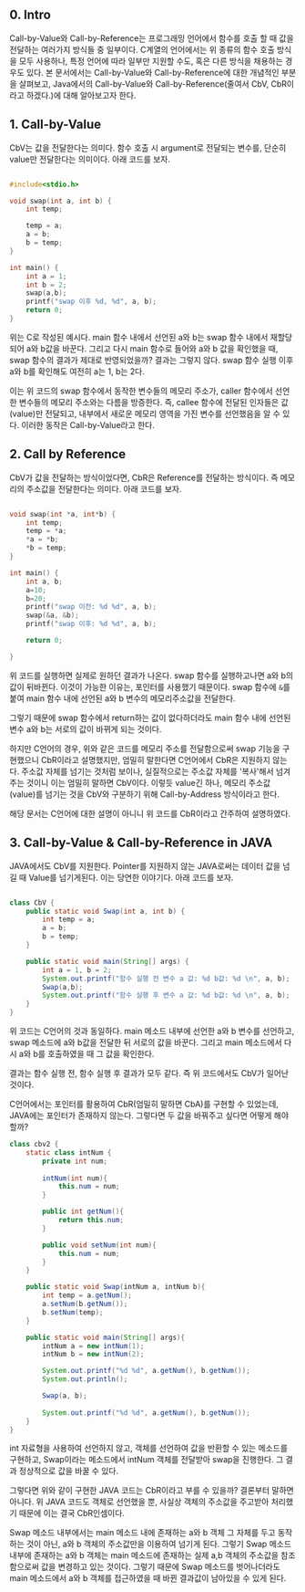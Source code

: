 

## 0. Intro

Call-by-Value와 Call-by-Reference는 프로그래밍 언어에서 함수를 호출 할 때 값을 전달하는 여러가지 방식들 중 일부이다. C계열의 언어에서는 위 종류의 함수 호출 방식을 모두 사용하나, 특정 언어에 따라 일부만 지원할 수도, 혹은 다른 방식을 채용하는 경우도 있다. 본 문서에서는 Call-by-Value와 Call-by-Reference에 대한 개념적인 부분을 살펴보고, Java에서의 Call-by-Value와 Call-by-Reference(줄여서 CbV, CbR이라고 하겠다.)에 대해 알아보고자 한다.


## 1. Call-by-Value

CbV는 값을 전달한다는 의미다. 함수 호출 시 argument로 전달되는 변수를, 단순히 value만 전달한다는 의미이다. 아래 코드를 보자.

```c

#include<stdio.h>

void swap(int a, int b) {
	int temp;

	temp = a;
	a = b;
	b = temp;
}

int main() {
	int a = 1;
	int b = 2;
	swap(a,b);
	printf("swap 이후 %d, %d", a, b);
	return 0;
}

```

위는 C로 작성된 예시다. main 함수 내에서 선언된 a와 b는 swap 함수 내에서 재할당되어 a와 b값을 바꾼다. 그리고 다시 main 함수로 들어와 a와 b 값을 확인했을 때, swap 함수의 결과가 제대로 반영되었을까? 결과는 그렇지 않다. swap 함수 실행 이후 a와 b를 확인해도 여전히 a는 1, b는 2다.

이는 위 코드의 swap 함수에서 동작한 변수들의 메모리 주소가, caller 함수에서 선언한 변수들의 메모리 주소와는 다름을 방증한다. 즉, callee 함수에 전달된 인자들은 값(value)만 전달되고, 내부에서 새로운 메모리 영역을 가진 변수를 선언했음을 알 수 있다. 이러한 동작은 Call-by-Value라고 한다.


## 2. Call by Reference

CbV가 값을 전달하는 방식이었다면, CbR은 Reference를 전달하는 방식이다. 즉 메모리의 주소값을 전달한다는 의미다. 아래 코드를 보자.

``` c

void swap(int *a, int*b) {
	int temp;
	temp = *a;
	*a = *b;
	*b = temp;
}

int main() {
	int a, b;
	a=10;
	b=20;
	printf("swap 이전: %d %d", a, b);
	swap(&a, &b);
	printf("swap 이후: %d %d", a, b);

	return 0;

}

```

위 코드를 실행하면 실제로 원하던 결과가 나온다. swap 함수를 실행하고나면  a와 b의 값이 뒤바뀐다. 이것이 가능한 이유는, 포인터를 사용했기 때문이다. swap 함수에 `&`를 붙여 main 함수 내에 선언된 a와 b 변수의 메모리주소값을 전달한다.

그렇기 때문에 swap 함수에서 return하는 값이 없다하더라도 main 함수 내에 선언된 변수 a와 b는 서로의 값이 바뀌게 되는 것이다.

하지만 C언어의 경우, 위와 같은 코드를 메모리 주소를 전달함으로써 swap 기능을 구현했으니 CbR이라고 설명했지만, 엄밀히 말한다면 C언어에서 CbR은 지원하지 않는다. 주소값 자체를 넘기는 것처럼 보이나, 실질적으로는 주소값 자체를 '복사'해서 넘겨주는 것이니 이는 엄밀히 말하면 CbV이다.  이렇듯 value긴 하나, 메모리 주소값(value)를 넘기는 것을 CbV와 구분하기 위해 Call-by-Address 방식이라고 한다. 

해당 문서는 C언어에 대한 설명이 아니니 위 코드를 CbR이라고 간주하여 설명하였다.


## 3. Call-by-Value & Call-by-Reference in JAVA

JAVA에서도 CbV를 지원한다. Pointer를 지원하지 않는 JAVA로써는 데이터 값을 넘길 때 Value를 넘기게된다. 이는 당연한 이야기다. 아래 코드를 보자.

```java

class CbV {
	public static void Swap(int a, int b) {
		int temp = a;
		a = b;
		b = temp;
	}

	public static void main(String[] args) {
		int a = 1, b = 2;
		System.out.printf("함수 실행 전 변수 a 값: %d b값: %d \n", a, b);
		Swap(a,b);
		System.out.printf("함수 실행 후 변수 a 값: %d b값: %d \n", a, b);
	}
}

```

위 코드는 C언어의 것과 동일하다. main 메소드 내부에 선언한 a와 b 변수를 선언하고, swap 메소드에 a와 b값을 전달한 뒤 서로의 값을 바꾼다. 그리고 main 메소드에서 다시 a와 b를 호출하였을 때 그 값을 확인한다.

결과는 함수 실행 전, 함수 실행 후 결과가 모두 같다. 즉 위 코드에서도 CbV가 일어난 것이다. 

C언어에서는 포인터를 활용하여 CbR(엄밀히 말하면 CbA)를 구현할 수 있었는데, JAVA에는 포인터가 존재하지 않는다. 그렇다면 두 값을 바꿔주고 싶다면 어떻게 해야 할까?

```java
class cbv2 {
	static class intNum {
		private int num;
		
		intNum(int num){
			this.num = num;
		}

		public int getNum(){
			return this.num;
		}

		public void setNum(int num){
			this.num = num;
		}
	}

	public static void Swap(intNum a, intNum b){
		int temp = a.getNum();
		a.setNum(b.getNum());
		b.setNum(temp);		
	}

	public static void main(String[] args){
		intNum a = new intNum(1);	
		intNum b = new intNum(2);

		System.out.printf("%d %d", a.getNum(), b.getNum());
		System.out.println();

		Swap(a, b);
		
		System.out.printf("%d %d", a.getNum(), b.getNum());
	}
}
```

int 자료형을 사용하여 선언하지 않고, 객체를 선언하여 값을 반환할 수 있는 메소드를 구현하고, Swap이라는 메소드에서 intNum 객체를 전달받아 swap을 진행한다. 그 결과 정상적으로 값을 바꿀 수 있다.

그렇다면 위와 같이 구현한 JAVA 코드는 CbR이라고 부를 수 있을까? 결론부터 말하면 아니다. 위 JAVA 코드도 객체로 선언했을 뿐, 사실상 객체의 주소값을 주고받아 처리했기 때문에 이는 결국 CbR인셈이다.

Swap 메소드 내부에서는 main 메소드 내에 존재하는 a와 b 객체 그 자체를 두고 동작하는 것이 아닌, a와 b 객체의 주소값만을 이용하여 넘기게 된다. 그렇기 Swap 메소드 내부에 존재하는 a와 b 객체는 main 메소드에 존재하는 실제 a,b 객체의 주소값을 참조함으로써 값을 변경하고 있는 것이다. 그렇기 때문에 Swap 메소드를 벗어나더라도 main 메소드에서 a와 b 객체를 접근하였을 때 바뀐 결과값이 남아있을 수 있게 된다.  